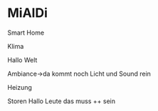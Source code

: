 # MiAlDi

Smart Home

Klima

Hallo Welt

Ambiance->da kommt noch Licht und Sound rein

Heizung

Storen
Hallo Leute das muss ++ sein
